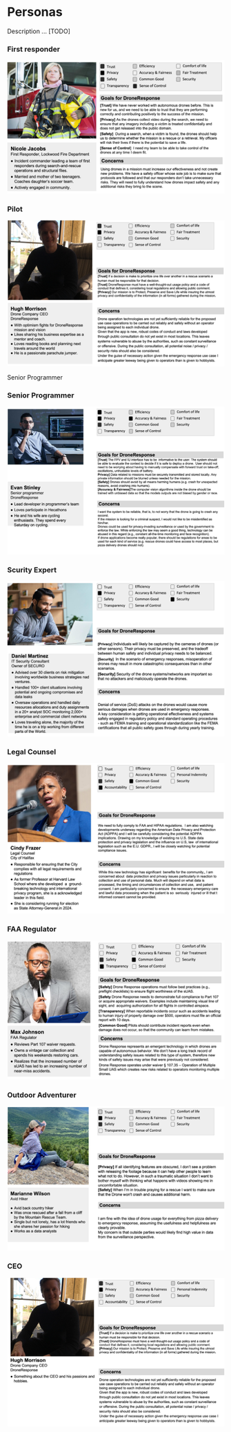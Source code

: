 # Personas

Description ... [TODO]

### First responder

![First responder](first-responder-woman.jpg)

### Pilot

![Pilot](pilot.jpg)

Senior Programmer

### Senior Programmer

![Senior Programmer](senior-programmer.jpg)

### Scurity Expert

![Scurity Expert](security-expert.jpg)

### Legal Counsel

![Legal Counsel](legal-counsel.jpg)

### FAA Regulator

![FAA Regulator](faa-regulator.jpg)

### Outdoor Adventurer

![Outdoor Adventurer](outdoor-adventurer.jpg)

### CEO

![CEO](CEO.jpg)

